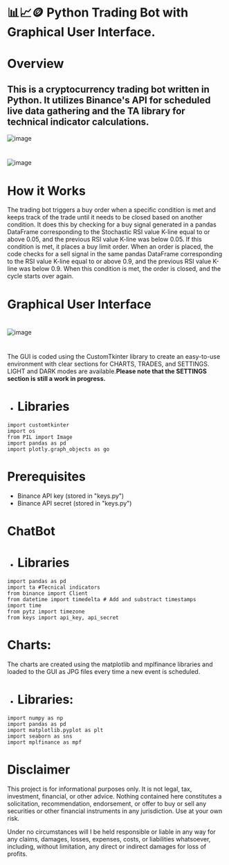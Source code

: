 # :bar_chart::chart_with_upwards_trend::coin:  Python Trading Bot with Graphical User Interface.
# Overview
## This is a cryptocurrency trading bot written in Python. It utilizes Binance's API for scheduled live data gathering and the TA library for technical indicator calculations.
![image](https://github.com/FedeMaguire/Python-Trading-Bot/blob/main/screenshots/Screenshot%202023-11-09%20165227.jpg?raw=true)
 # 
![image](https://github.com/FedeMaguire/Python-Trading-Bot/blob/main/screenshots/Screenshot%202023-11-09%20165411.jpg?raw=true)

# How it Works
The trading bot triggers a buy order when a specific condition is met and keeps track of the trade until it needs to be closed based on another condition. It does this by checking for a buy signal generated in a pandas DataFrame corresponding to the Stochastic RSI value K-line equal to or above 0.05, and the previous RSI value K-line was below 0.05. If this condition is met, it places a buy limit order. When an order is placed, the code checks for a sell signal in the same pandas DataFrame corresponding to the RSI value K-line equal to or above 0.9, and the previous RSI value K-line was below 0.9. When this condition is met, the order is closed, and the cycle starts over again.

# Graphical User Interface
# 
![image](https://github.com/FedeMaguire/Python-Trading-Bot/blob/main/screenshots/Screenshot%202023-11-09%20165322.jpg?raw=true)
# 
The GUI is coded using the CustomTkinter library to create an easy-to-use environment with clear sections for CHARTS, TRADES, and SETTINGS. LIGHT and DARK modes are available.**Please note that the SETTINGS section is still a work in progress.**
- # Libraries
```
import customtkinter
import os
from PIL import Image
import pandas as pd
import plotly.graph_objects as go
```
 

# Prerequisites
- Binance API key (stored in "keys.py")
- Binance API secret (stored in "keys.py")

# ChatBot
- # Libraries
```
import pandas as pd
import ta #Tecnical indicators
from binance import Client
from datetime import timedelta # Add and substract timestamps
import time
from pytz import timezone
from keys import api_key, api_secret
```
# Charts:
The charts are created using the matplotlib and mplfinance libraries and loaded to the GUI as JPG files every time a new event is scheduled.
- # Libraries:
```
import numpy as np
import pandas as pd
import matplotlib.pyplot as plt
import seaborn as sns
import mplfinance as mpf
```


# Disclaimer
This project is for informational purposes only. It is not legal, tax, investment, financial, or other advice. Nothing contained here constitutes a solicitation, recommendation, endorsement, or offer to buy or sell any securities or other financial instruments in any jurisdiction. Use at your own risk.

Under no circumstances will I be held responsible or liable in any way for any claims, damages, losses, expenses, costs, or liabilities whatsoever, including, without limitation, any direct or indirect damages for loss of profits.
